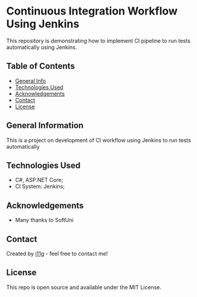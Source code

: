 # Continuous Integration Workflow Using Jenkins  
This repository is demonstrating how to implement CI pipeline to run tests automatically using Jenkins. 

## Table of Contents
* [General Info](#general-information)
* [Technologies Used](#technologies-used)
* [Acknowledgements](#acknowledgements)
* [Contact](#contact)
* [License](#license) 

## General Information
This is a project on development of CI workflow using Jenkins to run tests automatically    

## Technologies Used
- C#, ASP.NET Core;
- CI System: Jenkins;

## Acknowledgements
- Many thanks to SoftUni

## Contact
Created by [i11g](http://i11g.github.io) - feel free to contact me!

## License 
This repo is open source and available under the MIT License. 

